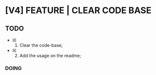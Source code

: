 # [V4] FEATURE | CLEAR CODE BASE


## TODO

- [x] 1. Clear the code-base;
- [x] 2. Add the usage on the readme;


### DOING

